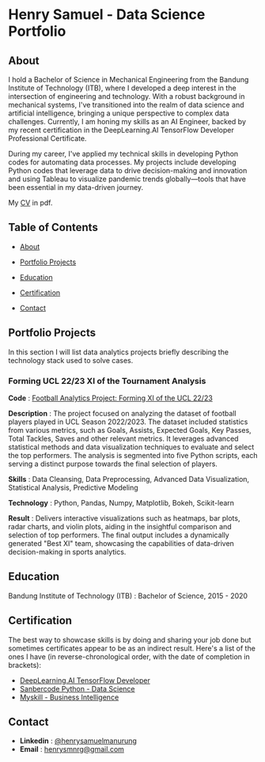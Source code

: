 # Henry Samuel - Data Science Portfolio

## About
I hold a Bachelor of Science in Mechanical Engineering from the Bandung Institute of Technology (ITB), where I developed a deep interest in the intersection of engineering and technology. With a robust background in mechanical systems, I've transitioned into the realm of data science and artificial intelligence, bringing a unique perspective to complex data challenges. Currently, I am honing my skills as an AI Engineer, backed by my recent certification in the DeepLearning.AI TensorFlow Developer Professional Certificate.

During my career, I've applied my technical skills in developing Python codes for automating data processes. My projects include developing Python codes that leverage data to drive decision-making and innovation and using Tableau to visualize pandemic trends globally—tools that have been essential in my data-driven journey.

My [CV]() in pdf.


## Table of Contents
- [About](https://github.com/nrysam/Data-Science-Portfolio/blob/main/README.md#about)

- [Portfolio Projects](https://github.com/nrysam/Data-Science-Portfolio/blob/main/README.md#portfolio-projects)

- [Education](https://github.com/nrysam/Data-Science-Portfolio/blob/main/README.md#education)

- [Certification](https://github.com/nrysam/Data-Science-Portfolio/blob/main/README.md#certification)

- [Contact](https://github.com/nrysam/Data-Science-Portfolio/blob/main/README.md#contact)


## Portfolio Projects
In this section I will list data analytics projects briefly describing the technology stack used to solve cases.


### Forming UCL 22/23 XI of the Tournament Analysis
**Code** : [Football Analytics Project: Forming XI of the UCL 22/23](https://github.com/nrysam/UCL22_23/edit/main/README.md)

**Description** : The project focused on analyzing the dataset of football players played in UCL Season 2022/2023. The dataset included statistics from various metrics, such as Goals, Assists, Expected Goals, Key Passes, Total Tackles, Saves and other relevant metrics. It leverages advanced statistical methods and data visualization techniques to evaluate and select the top performers. The analysis is segmented into five Python scripts, each serving a distinct purpose towards the final selection of players.

**Skills** : Data Cleansing, Data Preprocessing, Advanced Data Visualization, Statistical Analysis, Predictive Modeling

**Technology** : Python, Pandas, Numpy, Matplotlib, Bokeh, Scikit-learn

**Result** : Delivers interactive visualizations such as heatmaps, bar plots, radar charts, and violin plots, aiding in the insightful comparison and selection of top performers. The final output includes a dynamically generated "Best XI" team, showcasing the capabilities of data-driven decision-making in sports analytics.

## Education
Bandung Institute of Technology (ITB) : Bachelor of Science, 2015 - 2020

## Certification
The best way to showcase skills is by doing and sharing your job done but sometimes certificates appear to be as an indirect result. Here's a list of the ones I have (in reverse-chronological order, with the date of completion in brackets):
- [DeepLearning.AI TensorFlow Developer](https://www.coursera.org/account/accomplishments/specialization/MB9V3F39KHDV)
- [Sanbercode Python - Data Science](https://drive.google.com/file/d/1KybHKJjWyMmv62HraneGQdVUSwdMjye2/view)
- [Myskill - Business Intelligence](https://drive.google.com/file/d/1gBKZcsQ4FDSdom1Oi_jzhcNTbXFk5Vy2/view)

## Contact
- **Linkedin** : [@henrysamuelmanurung](https://www.linkedin.com/in/henry-samuel-manurung)
- **Email** : [henrysmnrg@gmail.com](mailto:henrysmnrg@gmail.com)

